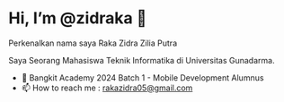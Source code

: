 # Hi, I’m @zidraka 👋 
Perkenalkan nama saya Raka Zidra Zilia Putra

Saya Seorang Mahasiswa Teknik Informatika di Universitas Gunadarma.

- 🌱 Bangkit Academy 2024 Batch 1 - Mobile Development Alumnus
- 📫 How to reach me : rakazidra05@gmail.com

<!---
zidraka/zidraka is a ✨ special ✨ repository because its `README.md` (this file) appears on your GitHub profile.
You can click the Preview link to take a look at your changes.
--->
